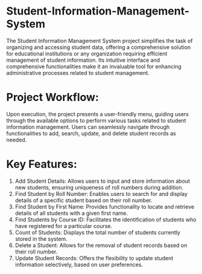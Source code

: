 # Student-Information-Management-System
The Student Information Management System project simplifies the task of organizing and accessing student data, offering a comprehensive solution for educational institutions or any organization requiring efficient management of student information. Its intuitive interface and comprehensive functionalities make it an invaluable tool for enhancing administrative processes related to student management.
# Project Workflow:
Upon execution, the project presents a user-friendly menu, guiding users through the available options to perform various tasks related to student information management. Users can seamlessly navigate through functionalities to add, search, update, and delete student records as needed.
# Key Features:
1. Add Student Details: Allows users to input and store information about new students, ensuring uniqueness of roll numbers during addition.
2. Find Student by Roll Number: Enables users to search for and display details of a specific student based on their roll number.
3. Find Student by First Name: Provides functionality to locate and retrieve details of all students with a given first name.
4. Find Students by Course ID: Facilitates the identification of students who have registered for a particular course.
5. Count of Students: Displays the total number of students currently stored in the system.
6. Delete a Student: Allows for the removal of student records based on their roll number.
7. Update Student Records: Offers the flexibility to update student information selectively, based on user preferences.
